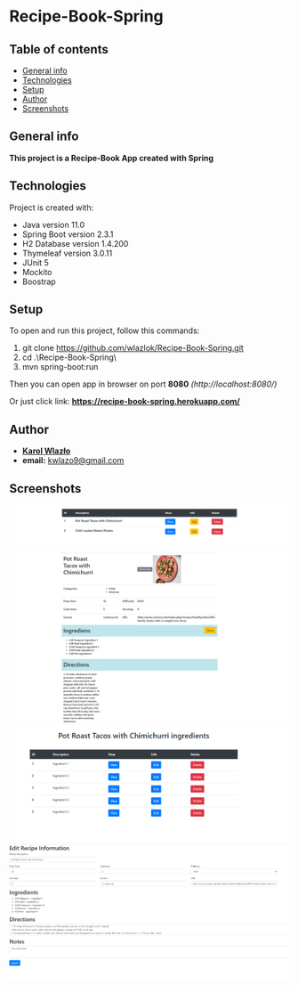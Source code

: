 # Recipe-Book-Spring
## Table of contents
* [General info](#general-info)
* [Technologies](#technologies)
* [Setup](#setup)
* [Author](#author)
* [Screenshots](#screenshots)

## General info
**This project is a Recipe-Book App created with Spring**

## Technologies
Project is created with:
* Java version 11.0
* Spring Boot version 2.3.1
* H2 Database version 1.4.200
* Thymeleaf version 3.0.11
* JUnit 5
* Mockito
* Boostrap

## Setup
To open and run this project, follow this commands:
1. git clone https://github.com/wlazlok/Recipe-Book-Spring.git
2. cd .\Recipe-Book-Spring\
3. mvn spring-boot:run

Then you can open app in browser on port **8080** *(http://localhost:8080/)*

Or just click link: **https://recipe-book-spring.herokuapp.com/**

## Author
* **[Karol Wlazło](https://github.com/wlazlok)**
* **email:** kwlazo9@gmail.com

## Screenshots
![Index page](./images/index.PNG)
![Show recipe page](./images/showRecipePage.PNG)
![Show ingredients of recipe page](./images/ingredientsOfRecipe.PNG)
![Edit recipe page](./images/editRecipe.PNG)
